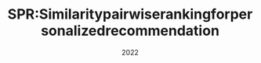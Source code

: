 ---
title: "SPR:Similaritypairwiserankingforpersonalizedrecommendation"
collection: publications
permalink: /publication/2009-10-01-paper-title-number-1
excerpt: 'This paper is about the number 1. The number 2 is left for future work.'
date: 2022
venue: '239'
paperurl: 'https://www.sciencedirect.com/science/article/pii/S0950705121010224'
---